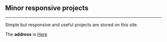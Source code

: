 ## Minor responsive projects
____________________________

Simple but responsive and useful projects are stored on this site.

The **address** is [Here](https://icelandico.github.io/minor-rwd-projects/)
